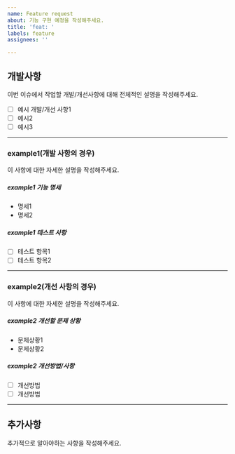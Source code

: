 ```yaml
---
name: Feature request
about: 기능 구현 예정을 작성해주세요.
title: 'feat: '
labels: feature
assignees: ''

---
```


## 개발사항

이번 이슈에서 작업할 개발/개선사항에 대해 전체적인 설명을 작성해주세요.

- [ ] 예시 개발/개선 사항1
- [ ] 예시2
- [ ] 예시3

---

### example1(개발 사항의 경우)

이 사항에 대한 자세한 설명을 작성해주세요.

##### example1 기능 명세

- 명세1
- 명세2

##### example1 테스트 사항

- [ ] 테스트 항목1
- [ ] 테스트 항목2

---

### example2(개선 사항의 경우)

이 사항에 대한 자세한 설명을 작성해주세요.

##### example2 개선할 문제 상황

- 문제상황1
- 문제상황2

##### example2 개선방법/사항

- [ ] 개선방법
- [ ] 개선방법

---

## 추가사항

추가적으로 알아야하는 사항을 작성해주세요.
